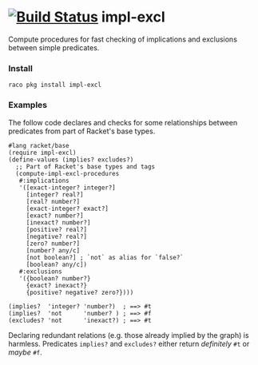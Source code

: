 [![Build Status](https://travis-ci.org/philnguyen/impl-excl.svg?branch=master)](https://travis-ci.org/philnguyen/impl-excl) impl-excl
=========================================

Compute procedures for fast checking of implications and exclusions between simple predicates.

### Install

```
raco pkg install impl-excl
```

### Examples

The follow code declares and checks for some relationships between predicates
from part of Racket's base types.

```racket
#lang racket/base
(require impl-excl)
(define-values (implies? excludes?)
  ;; Part of Racket's base types and tags
  (compute-impl-excl-procedures
   #:implications
   '([exact-integer? integer?] 
     [integer? real?]
     [real? number?]
     [exact-integer? exact?]
     [exact? number?]
     [inexact? number?]
     [positive? real?]
     [negative? real?]
     [zero? number?]
     [number? any/c]
     [not boolean?] ; `not` as alias for `false?`
     [boolean? any/c])
   #:exclusions
   '({boolean? number?}
     {exact? inexact?}
     {positive? negative? zero?})))
     
(implies?  'integer? 'number?)  ; ==> #t
(implies?  'not      'number? ) ; ==> #f
(excludes? 'not      'inexact?) ; ==> #t
```

Declaring redundant relations (e.g. those already implied by the graph) is harmless.
Predicates `implies?` and `excludes?` either return *definitely* `#t` or *maybe* `#f`.
